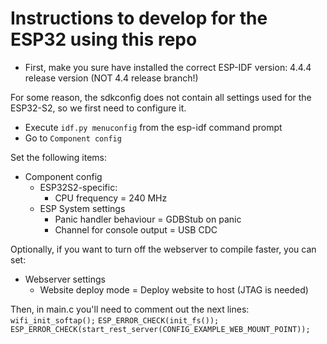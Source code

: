 # Instructions to develop for the ESP32 using this repo

- First, make you sure have installed the correct ESP-IDF version: 4.4.4 release version (NOT 4.4 release branch!)

For some reason, the sdkconfig does not contain all settings used for the ESP32-S2, so we first need to configure it.

- Execute `idf.py menuconfig` from the esp-idf command prompt
- Go to `Component config`

Set the following items:
- Component config
    - ESP32S2-specific:
        - CPU frequency = 240 MHz
    - ESP System settings
        - Panic handler behaviour = GDBStub on panic
        - Channel for console output = USB CDC

Optionally, if you want to turn off the webserver to compile faster, you can set:

- Webserver settings
    - Website deploy mode = Deploy website to host (JTAG is needed)

Then, in main.c you'll need to comment out the next lines: 
`wifi_init_softap();`
`ESP_ERROR_CHECK(init_fs());`
`ESP_ERROR_CHECK(start_rest_server(CONFIG_EXAMPLE_WEB_MOUNT_POINT));`